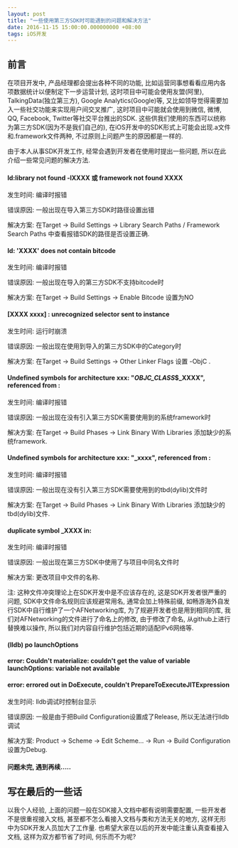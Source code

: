 ```yaml
---
layout: post
title: "一些使用第三方SDK时可能遇到的问题和解决方法"
date: 2016-11-15 15:00:00.000000000 +08:00
tags: iOS开发
---
```


## 前言

在项目开发中, 产品经理都会提出各种不同的功能, 比如运营同事想看看应用内各项数据统计以便制定下一步运营计划, 这时项目中可能会使用友盟(阿里), TalkingData(独立第三方), Google Analytics(Google)等, 又比如领导觉得需要加入一些社交功能来实现用户间交叉推广, 这时项目中可能就会使用到微信, 微博, QQ, Facebook, Twitter等社交平台推出的SDK. 这些供我们使用的东西可以统称为第三方SDK(因为不是我们自己的), 在iOS开发中的SDK形式上可能会出现.a文件和.framework文件两种, 不过原则上问题产生的原因都是一样的. 

由于本人从事SDK开发工作, 经常会遇到开发者在使用时提出一些问题, 所以在此介绍一些常见问题的解决方法.

#### ld:library not found -lXXXX 或 framework not found XXXX

发生时间: 编译时报错

错误原因: 一般出现在导入第三方SDK时路径设置出错

解决方案: 在Target -> Build Settings -> Library Search Paths / Framework Search Paths 中查看报错SDK的路径是否设置正确.

#### ld: 'XXXX' does not contain bitcode

发生时间: 编译时报错

错误原因: 一般出现在导入的第三方SDK不支持bitcode时

解决方案: 在Target -> Build Settings -> Enable Bitcode 设置为NO

#### [XXXX xxxx] : unrecognized selector sent to instance

发生时间: 运行时崩溃

错误原因: 一般出现在使用到导入的第三方SDK中的Category时

解决方案: 在Target -> Build Settings -> Other Linker Flags 设置 -ObjC .

#### Undefined symbols for architecture xxx: "_OBJC_CLASS_$_XXXX", referenced from :

发生时间: 编译时报错

错误原因: 一般出现在没有引入第三方SDK需要使用到的系统framework时

解决方案: 在Target -> Build Phases -> Link Binary With Libraries 添加缺少的系统framework.

#### Undefined symbols for architecture xxx: "_xxxx", referenced from :

发生时间: 编译时报错

错误原因: 一般出现在没有引入第三方SDK需要使用到的tbd(dylib)文件时

解决方案: 在Target -> Build Phases -> Link Binary With Libraries 添加缺少的tbd(dylib)文件.

#### duplicate symbol _XXXX in:

发生时间: 编译时报错

错误原因: 一般出现在第三方SDK中使用了与项目中同名文件时

解决方案: 更改项目中文件的名称.

注: 这种文件冲突理论上在SDK开发中是不应该存在的, 这是SDK开发者很严重的问题, SDK中文件命名规则应该规避常用名, 通常会加上特殊前缀, 如畅游海外自发行SDK中自行维护了一个AFNetworking库, 为了规避开发者也是用到相同的库, 我们对AFNetworking的文件进行了命名上的修改, 由于修改了命名, 从github上进行替换难以操作, 所以我们对内容自行维护包括近期的适配IPv6网络等.

#### (lldb) po launchOptions 

#### error: Couldn't materialize: couldn't get the value of variable launchOptions: variable not available

#### error: errored out in DoExecute, couldn't PrepareToExecuteJITExpression

发生时间: lldb调试时控制台显示

错误原因: 一般是由于把Build Configuration设置成了Release, 所以无法进行lldb调试

解决方案: Product -> Scheme -> Edit Scheme… -> Run -> Build Configuration 设置为Debug.

#### 问题未完, 遇到再续.....

## 写在最后的一些话

以我个人经验, 上面的问题一般在SDK接入文档中都有说明需要配置, 一些开发者不是很重视接入文档, 甚至都不怎么看接入文档与类和方法无关的地方, 这样无形中为SDK开发人员加大了工作量. 也希望大家在以后的开发中能注重认真查看接入文档, 这样为双方都节省了时间, 何乐而不为呢?